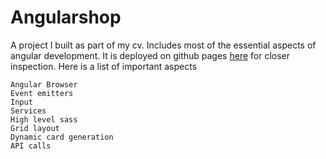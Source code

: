 # Angularshop

A project I built as part of my cv. Includes most of the essential aspects of angular development. It is deployed on github pages [here](https://psaarine.github.io/angularshop/) for closer inspection. Here is a list of important aspects

    Angular Browser
    Event emitters
    Input
    Services
    High level sass
    Grid layout
    Dynamic card generation
    API calls
    

